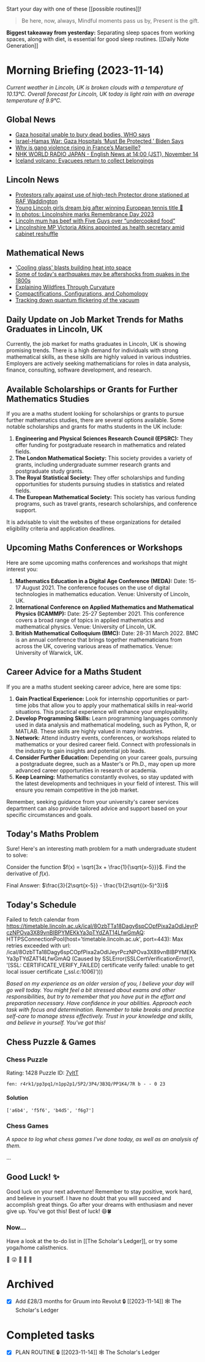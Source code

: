 
Start your day with one of these [[possible routines]]!

> Be here, now, always,
> Mindful moments pass us by,
> Present is the gift.

**Biggest takeaway from yesterday:** Separating sleep spaces from working spaces, along with diet, is essential for good sleep routines.
[[Daily Note Generation]]
# Morning Briefing (2023-11-14)
*Current weather in Lincoln, UK is broken clouds with a temperature of 10.13°C. Overall forecast for Lincoln, UK today is light rain with an average temperature of 9.9°C.*

## Global News

- [Gaza hospital unable to bury dead bodies, WHO says](https://www.bbc.co.uk/news/world-middle-east-67410093?at_medium=RSS&at_campaign=KARANGA)
- [Israel-Hamas War: Gaza Hospitals ‘Must Be Protected,’ Biden Says](https://www.nytimes.com/live/2023/11/13/world/israel-hamas-gaza-war-news)
- [Why is gang violence rising in France’s Marseille?](https://www.aljazeera.com/news/2023/11/14/why-is-gang-violence-rising-in-france-marseille?traffic_source=rss)
- [NHK WORLD RADIO JAPAN - English News at 14:00 (JST), November 14](https://www3.nhk.or.jp/nhkworld/upld/medias/en/radio/news/20231114140000_english_1.mp3)
- [Iceland volcano: Evacuees return to collect belongings](https://www.bbc.co.uk/news/world-europe-67402000?at_medium=RSS&at_campaign=KARANGA)

## Lincoln News

- [Protestors rally against use of high-tech Protector drone stationed at RAF Waddington](https://www.lincolnshirelive.co.uk/news/local-news/protestors-rally-against-use-high-8903777)
- [Young Lincoln girls dream big after winning European tennis title 🎾](https://thelincolnite.co.uk/2023/11/young-lincoln-girls-dream-big-after-winning-european-tennis-title-%f0%9f%8e%be/)
- [In photos: Lincolnshire marks Remembrance Day 2023](https://www.lincolnshirelive.co.uk/news/lincoln-news/gallery/photos-lincolnshire-marks-remembrance-day-8903948)
- [Lincoln mum has beef with Five Guys over “undercooked food”](https://thelincolnite.co.uk/2023/11/lincoln-mum-has-beef-with-five-guys-over-undercooked-food/)
- [Lincolnshire MP Victoria Atkins appointed as health secretary amid cabinet reshuffle](https://www.lincolnshirelive.co.uk/news/local-news/lincolnshire-mp-victoria-atkins-appointed-8903605)

## Mathematical News

- ['Cooling glass' blasts building heat into space](https://www.sciencedaily.com/releases/2023/11/231113192100.htm)
- [Some of today's earthquakes may be aftershocks from quakes in the 1800s](https://www.sciencedaily.com/releases/2023/11/231113192036.htm)
- [Explaining Wildfires Through Curvature](https://www.ams.org/publicoutreach/mathmoments/mm168-explaining-wildfires)
- [Compactifications, Configurations, and
            Cohomology](https://www.ams.org/conm/790/)
- [Tracking down quantum flickering of the vacuum](https://www.sciencedaily.com/releases/2023/11/231113111738.htm)



## Daily Update on Job Market Trends for Maths Graduates in Lincoln, UK

Currently, the job market for maths graduates in Lincoln, UK is showing promising trends. There is a high demand for individuals with strong mathematical skills, as these skills are highly valued in various industries. Employers are actively seeking mathematicians for roles in data analysis, finance, consulting, software development, and research.

## Available Scholarships or Grants for Further Mathematics Studies

If you are a maths student looking for scholarships or grants to pursue further mathematics studies, there are several options available. Some notable scholarships and grants for maths students in the UK include:

1. **Engineering and Physical Sciences Research Council (EPSRC):** They offer funding for postgraduate research in mathematics and related fields.
2. **The London Mathematical Society:** This society provides a variety of grants, including undergraduate summer research grants and postgraduate study grants.
3. **The Royal Statistical Society:** They offer scholarships and funding opportunities for students pursuing studies in statistics and related fields.
4. **The European Mathematical Society:** This society has various funding programs, such as travel grants, research scholarships, and conference support.

It is advisable to visit the websites of these organizations for detailed eligibility criteria and application deadlines.

## Upcoming Maths Conferences or Workshops

Here are some upcoming maths conferences and workshops that might interest you:

1. **Mathematics Education in a Digital Age Conference (MEDA):** Date: 15-17 August 2021. The conference focuses on the use of digital technologies in mathematics education. Venue: University of Lincoln, UK.
2. **International Conference on Applied Mathematics and Mathematical Physics (ICAMMP):** Date: 25-27 September 2021. This conference covers a broad range of topics in applied mathematics and mathematical physics. Venue: University of Lincoln, UK.
3. **British Mathematical Colloquium (BMC):** Date: 28-31 March 2022. BMC is an annual conference that brings together mathematicians from across the UK, covering various areas of mathematics. Venue: University of Warwick, UK.

## Career Advice for a Maths Student

If you are a maths student seeking career advice, here are some tips:

1. **Gain Practical Experience:** Look for internship opportunities or part-time jobs that allow you to apply your mathematical skills in real-world situations. This practical experience will enhance your employability.
2. **Develop Programming Skills:** Learn programming languages commonly used in data analysis and mathematical modeling, such as Python, R, or MATLAB. These skills are highly valued in many industries.
3. **Network:** Attend industry events, conferences, or workshops related to mathematics or your desired career field. Connect with professionals in the industry to gain insights and potential job leads.
4. **Consider Further Education:** Depending on your career goals, pursuing a postgraduate degree, such as a Master's or Ph.D., may open up more advanced career opportunities in research or academia.
5. **Keep Learning:** Mathematics constantly evolves, so stay updated with the latest developments and techniques in your field of interest. This will ensure you remain competitive in the job market.

Remember, seeking guidance from your university's career services department can also provide tailored advice and support based on your specific circumstances and goals.

## Today's Maths Problem
Sure! Here's an interesting math problem for a math undergraduate student to solve:

Consider the function $f(x) = \sqrt{3x + \frac{1}{\sqrt{x-5}}}$. Find the derivative of $f(x)$.

Final Answer: $\frac{3}{2\sqrt{x-5}} - \frac{1}{2\sqrt{(x-5)^3}}$

## Today's Schedule
Failed to fetch calendar from https://timetable.lincoln.ac.uk/ical/8OzbTTa18Dagy6spCOpfPixa2aOdIJeyrPczNPOva3X89vnBIBPYMEKkYa3pTYdZAT14LfwGmAQ: HTTPSConnectionPool(host='timetable.lincoln.ac.uk', port=443): Max retries exceeded with url: /ical/8OzbTTa18Dagy6spCOpfPixa2aOdIJeyrPczNPOva3X89vnBIBPYMEKkYa3pTYdZAT14LfwGmAQ (Caused by SSLError(SSLCertVerificationError(1, '[SSL: CERTIFICATE_VERIFY_FAILED] certificate verify failed: unable to get local issuer certificate (_ssl.c:1006)')))



*Based on my experience as an older version of you, I believe your day will go well today. You might feel a bit stressed about exams and other responsibilities, but try to remember that you have put in the effort and preparation necessary. Have confidence in your abilities. Approach each task with focus and determination. Remember to take breaks and practice self-care to manage stress effectively. Trust in your knowledge and skills, and believe in yourself. You've got this!*

## Chess Puzzle & Games
### Chess Puzzle
Rating: 1428
Puzzle ID: [7yItT](lichess.org/training/7yItT)
```chessboard
fen: r4rk1/pp3pq1/n1pp2p1/5P2/3P4/3B3Q/PP1K4/7R b - - 0 23
```
#### Solution
```spoiler-block
['a6b4', 'f5f6', 'b4d5', 'f6g7']
```
### Chess Games
*A space to log what chess games I've done today, as well as an analysis of them.*

...

## Good Luck! ✨
Good luck on your next adventure! Remember to stay positive, work hard, and believe in yourself. I have no doubt that you will succeed and accomplish great things. Go after your dreams with enthusiasm and never give up. You've got this! Best of luck! 😄🍀

### Now...
Have a look at the to-do list in [[The Scholar's Ledger]], or try some yoga/home calisthenics.

🌟 😜 🍕 🎉 🐾
    
# Archived

- [x] Add £28/3 months for Gruum into Revolut 🔒 [[2023-11-14]] 🕸️ The Scholar's Ledger

# Completed tasks

- [x] PLAN ROUTINE 🔒 [[2023-11-14]] 🕸️ The Scholar's Ledger

